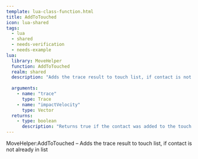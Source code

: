 ```yaml
---
template: lua-class-function.html
title: AddToTouched
icon: lua-shared
tags:
  - lua
  - shared
  - needs-verification
  - needs-example
lua:
  library: MoveHelper
  function: AddToTouched
  realm: shared
  description: "Adds the trace result to touch list, if contact is not already in list"
  
  arguments:
    - name: "trace"
      type: Trace
    - name: "impactVelocity"
      type: Vector
  returns:
    - type: boolean
      description: "Returns true if the contact was added to the touch list, false if it already exists"
---
```


<div class="lua__search__keywords">
MoveHelper:AddToTouched &#x2013; Adds the trace result to touch list, if contact is not already in list
</div>
